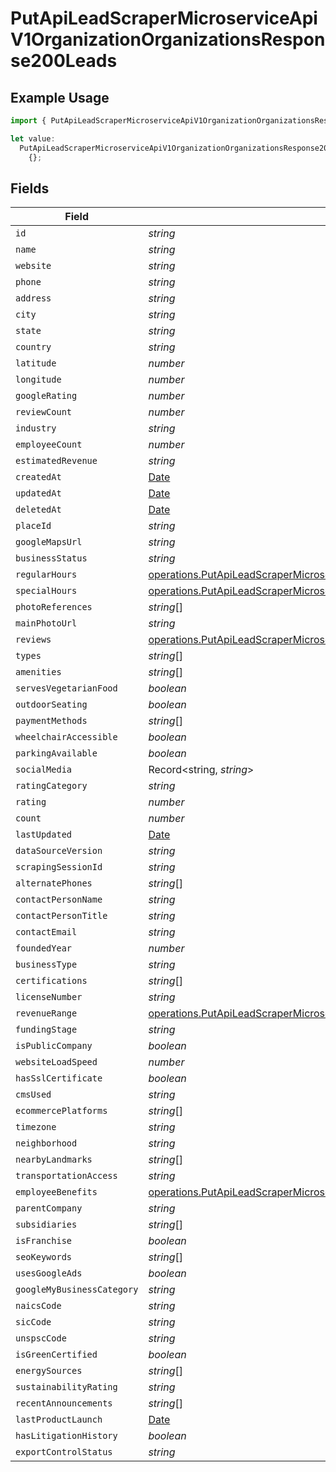 # PutApiLeadScraperMicroserviceApiV1OrganizationOrganizationsResponse200Leads

## Example Usage

```typescript
import { PutApiLeadScraperMicroserviceApiV1OrganizationOrganizationsResponse200Leads } from "oppulence-backend-sdk/models/operations";

let value:
  PutApiLeadScraperMicroserviceApiV1OrganizationOrganizationsResponse200Leads =
    {};
```

## Fields

| Field                                                                                                                                                                                                                    | Type                                                                                                                                                                                                                     | Required                                                                                                                                                                                                                 | Description                                                                                                                                                                                                              |
| ------------------------------------------------------------------------------------------------------------------------------------------------------------------------------------------------------------------------ | ------------------------------------------------------------------------------------------------------------------------------------------------------------------------------------------------------------------------ | ------------------------------------------------------------------------------------------------------------------------------------------------------------------------------------------------------------------------ | ------------------------------------------------------------------------------------------------------------------------------------------------------------------------------------------------------------------------ |
| `id`                                                                                                                                                                                                                     | *string*                                                                                                                                                                                                                 | :heavy_minus_sign:                                                                                                                                                                                                       | N/A                                                                                                                                                                                                                      |
| `name`                                                                                                                                                                                                                   | *string*                                                                                                                                                                                                                 | :heavy_minus_sign:                                                                                                                                                                                                       | N/A                                                                                                                                                                                                                      |
| `website`                                                                                                                                                                                                                | *string*                                                                                                                                                                                                                 | :heavy_minus_sign:                                                                                                                                                                                                       | N/A                                                                                                                                                                                                                      |
| `phone`                                                                                                                                                                                                                  | *string*                                                                                                                                                                                                                 | :heavy_minus_sign:                                                                                                                                                                                                       | N/A                                                                                                                                                                                                                      |
| `address`                                                                                                                                                                                                                | *string*                                                                                                                                                                                                                 | :heavy_minus_sign:                                                                                                                                                                                                       | N/A                                                                                                                                                                                                                      |
| `city`                                                                                                                                                                                                                   | *string*                                                                                                                                                                                                                 | :heavy_minus_sign:                                                                                                                                                                                                       | N/A                                                                                                                                                                                                                      |
| `state`                                                                                                                                                                                                                  | *string*                                                                                                                                                                                                                 | :heavy_minus_sign:                                                                                                                                                                                                       | N/A                                                                                                                                                                                                                      |
| `country`                                                                                                                                                                                                                | *string*                                                                                                                                                                                                                 | :heavy_minus_sign:                                                                                                                                                                                                       | N/A                                                                                                                                                                                                                      |
| `latitude`                                                                                                                                                                                                               | *number*                                                                                                                                                                                                                 | :heavy_minus_sign:                                                                                                                                                                                                       | N/A                                                                                                                                                                                                                      |
| `longitude`                                                                                                                                                                                                              | *number*                                                                                                                                                                                                                 | :heavy_minus_sign:                                                                                                                                                                                                       | N/A                                                                                                                                                                                                                      |
| `googleRating`                                                                                                                                                                                                           | *number*                                                                                                                                                                                                                 | :heavy_minus_sign:                                                                                                                                                                                                       | N/A                                                                                                                                                                                                                      |
| `reviewCount`                                                                                                                                                                                                            | *number*                                                                                                                                                                                                                 | :heavy_minus_sign:                                                                                                                                                                                                       | N/A                                                                                                                                                                                                                      |
| `industry`                                                                                                                                                                                                               | *string*                                                                                                                                                                                                                 | :heavy_minus_sign:                                                                                                                                                                                                       | N/A                                                                                                                                                                                                                      |
| `employeeCount`                                                                                                                                                                                                          | *number*                                                                                                                                                                                                                 | :heavy_minus_sign:                                                                                                                                                                                                       | N/A                                                                                                                                                                                                                      |
| `estimatedRevenue`                                                                                                                                                                                                       | *string*                                                                                                                                                                                                                 | :heavy_minus_sign:                                                                                                                                                                                                       | N/A                                                                                                                                                                                                                      |
| `createdAt`                                                                                                                                                                                                              | [Date](https://developer.mozilla.org/en-US/docs/Web/JavaScript/Reference/Global_Objects/Date)                                                                                                                            | :heavy_minus_sign:                                                                                                                                                                                                       | N/A                                                                                                                                                                                                                      |
| `updatedAt`                                                                                                                                                                                                              | [Date](https://developer.mozilla.org/en-US/docs/Web/JavaScript/Reference/Global_Objects/Date)                                                                                                                            | :heavy_minus_sign:                                                                                                                                                                                                       | N/A                                                                                                                                                                                                                      |
| `deletedAt`                                                                                                                                                                                                              | [Date](https://developer.mozilla.org/en-US/docs/Web/JavaScript/Reference/Global_Objects/Date)                                                                                                                            | :heavy_minus_sign:                                                                                                                                                                                                       | N/A                                                                                                                                                                                                                      |
| `placeId`                                                                                                                                                                                                                | *string*                                                                                                                                                                                                                 | :heavy_minus_sign:                                                                                                                                                                                                       | N/A                                                                                                                                                                                                                      |
| `googleMapsUrl`                                                                                                                                                                                                          | *string*                                                                                                                                                                                                                 | :heavy_minus_sign:                                                                                                                                                                                                       | N/A                                                                                                                                                                                                                      |
| `businessStatus`                                                                                                                                                                                                         | *string*                                                                                                                                                                                                                 | :heavy_minus_sign:                                                                                                                                                                                                       | N/A                                                                                                                                                                                                                      |
| `regularHours`                                                                                                                                                                                                           | [operations.PutApiLeadScraperMicroserviceApiV1OrganizationOrganizationsResponse200RegularHours](../../models/operations/putapileadscrapermicroserviceapiv1organizationorganizationsresponse200regularhours.md)[]         | :heavy_minus_sign:                                                                                                                                                                                                       | N/A                                                                                                                                                                                                                      |
| `specialHours`                                                                                                                                                                                                           | [operations.PutApiLeadScraperMicroserviceApiV1OrganizationOrganizationsResponse200SpecialHours](../../models/operations/putapileadscrapermicroserviceapiv1organizationorganizationsresponse200specialhours.md)[]         | :heavy_minus_sign:                                                                                                                                                                                                       | N/A                                                                                                                                                                                                                      |
| `photoReferences`                                                                                                                                                                                                        | *string*[]                                                                                                                                                                                                               | :heavy_minus_sign:                                                                                                                                                                                                       | N/A                                                                                                                                                                                                                      |
| `mainPhotoUrl`                                                                                                                                                                                                           | *string*                                                                                                                                                                                                                 | :heavy_minus_sign:                                                                                                                                                                                                       | N/A                                                                                                                                                                                                                      |
| `reviews`                                                                                                                                                                                                                | [operations.PutApiLeadScraperMicroserviceApiV1OrganizationOrganizationsResponse200Reviews](../../models/operations/putapileadscrapermicroserviceapiv1organizationorganizationsresponse200reviews.md)[]                   | :heavy_minus_sign:                                                                                                                                                                                                       | N/A                                                                                                                                                                                                                      |
| `types`                                                                                                                                                                                                                  | *string*[]                                                                                                                                                                                                               | :heavy_minus_sign:                                                                                                                                                                                                       | N/A                                                                                                                                                                                                                      |
| `amenities`                                                                                                                                                                                                              | *string*[]                                                                                                                                                                                                               | :heavy_minus_sign:                                                                                                                                                                                                       | N/A                                                                                                                                                                                                                      |
| `servesVegetarianFood`                                                                                                                                                                                                   | *boolean*                                                                                                                                                                                                                | :heavy_minus_sign:                                                                                                                                                                                                       | N/A                                                                                                                                                                                                                      |
| `outdoorSeating`                                                                                                                                                                                                         | *boolean*                                                                                                                                                                                                                | :heavy_minus_sign:                                                                                                                                                                                                       | N/A                                                                                                                                                                                                                      |
| `paymentMethods`                                                                                                                                                                                                         | *string*[]                                                                                                                                                                                                               | :heavy_minus_sign:                                                                                                                                                                                                       | N/A                                                                                                                                                                                                                      |
| `wheelchairAccessible`                                                                                                                                                                                                   | *boolean*                                                                                                                                                                                                                | :heavy_minus_sign:                                                                                                                                                                                                       | N/A                                                                                                                                                                                                                      |
| `parkingAvailable`                                                                                                                                                                                                       | *boolean*                                                                                                                                                                                                                | :heavy_minus_sign:                                                                                                                                                                                                       | N/A                                                                                                                                                                                                                      |
| `socialMedia`                                                                                                                                                                                                            | Record<string, *string*>                                                                                                                                                                                                 | :heavy_minus_sign:                                                                                                                                                                                                       | N/A                                                                                                                                                                                                                      |
| `ratingCategory`                                                                                                                                                                                                         | *string*                                                                                                                                                                                                                 | :heavy_minus_sign:                                                                                                                                                                                                       | N/A                                                                                                                                                                                                                      |
| `rating`                                                                                                                                                                                                                 | *number*                                                                                                                                                                                                                 | :heavy_minus_sign:                                                                                                                                                                                                       | N/A                                                                                                                                                                                                                      |
| `count`                                                                                                                                                                                                                  | *number*                                                                                                                                                                                                                 | :heavy_minus_sign:                                                                                                                                                                                                       | N/A                                                                                                                                                                                                                      |
| `lastUpdated`                                                                                                                                                                                                            | [Date](https://developer.mozilla.org/en-US/docs/Web/JavaScript/Reference/Global_Objects/Date)                                                                                                                            | :heavy_minus_sign:                                                                                                                                                                                                       | N/A                                                                                                                                                                                                                      |
| `dataSourceVersion`                                                                                                                                                                                                      | *string*                                                                                                                                                                                                                 | :heavy_minus_sign:                                                                                                                                                                                                       | N/A                                                                                                                                                                                                                      |
| `scrapingSessionId`                                                                                                                                                                                                      | *string*                                                                                                                                                                                                                 | :heavy_minus_sign:                                                                                                                                                                                                       | N/A                                                                                                                                                                                                                      |
| `alternatePhones`                                                                                                                                                                                                        | *string*[]                                                                                                                                                                                                               | :heavy_minus_sign:                                                                                                                                                                                                       | N/A                                                                                                                                                                                                                      |
| `contactPersonName`                                                                                                                                                                                                      | *string*                                                                                                                                                                                                                 | :heavy_minus_sign:                                                                                                                                                                                                       | N/A                                                                                                                                                                                                                      |
| `contactPersonTitle`                                                                                                                                                                                                     | *string*                                                                                                                                                                                                                 | :heavy_minus_sign:                                                                                                                                                                                                       | N/A                                                                                                                                                                                                                      |
| `contactEmail`                                                                                                                                                                                                           | *string*                                                                                                                                                                                                                 | :heavy_minus_sign:                                                                                                                                                                                                       | N/A                                                                                                                                                                                                                      |
| `foundedYear`                                                                                                                                                                                                            | *number*                                                                                                                                                                                                                 | :heavy_minus_sign:                                                                                                                                                                                                       | N/A                                                                                                                                                                                                                      |
| `businessType`                                                                                                                                                                                                           | *string*                                                                                                                                                                                                                 | :heavy_minus_sign:                                                                                                                                                                                                       | N/A                                                                                                                                                                                                                      |
| `certifications`                                                                                                                                                                                                         | *string*[]                                                                                                                                                                                                               | :heavy_minus_sign:                                                                                                                                                                                                       | N/A                                                                                                                                                                                                                      |
| `licenseNumber`                                                                                                                                                                                                          | *string*                                                                                                                                                                                                                 | :heavy_minus_sign:                                                                                                                                                                                                       | N/A                                                                                                                                                                                                                      |
| `revenueRange`                                                                                                                                                                                                           | [operations.PutApiLeadScraperMicroserviceApiV1OrganizationOrganizationsResponse200RevenueRange](../../models/operations/putapileadscrapermicroserviceapiv1organizationorganizationsresponse200revenuerange.md)           | :heavy_minus_sign:                                                                                                                                                                                                       | N/A                                                                                                                                                                                                                      |
| `fundingStage`                                                                                                                                                                                                           | *string*                                                                                                                                                                                                                 | :heavy_minus_sign:                                                                                                                                                                                                       | N/A                                                                                                                                                                                                                      |
| `isPublicCompany`                                                                                                                                                                                                        | *boolean*                                                                                                                                                                                                                | :heavy_minus_sign:                                                                                                                                                                                                       | N/A                                                                                                                                                                                                                      |
| `websiteLoadSpeed`                                                                                                                                                                                                       | *number*                                                                                                                                                                                                                 | :heavy_minus_sign:                                                                                                                                                                                                       | N/A                                                                                                                                                                                                                      |
| `hasSslCertificate`                                                                                                                                                                                                      | *boolean*                                                                                                                                                                                                                | :heavy_minus_sign:                                                                                                                                                                                                       | N/A                                                                                                                                                                                                                      |
| `cmsUsed`                                                                                                                                                                                                                | *string*                                                                                                                                                                                                                 | :heavy_minus_sign:                                                                                                                                                                                                       | N/A                                                                                                                                                                                                                      |
| `ecommercePlatforms`                                                                                                                                                                                                     | *string*[]                                                                                                                                                                                                               | :heavy_minus_sign:                                                                                                                                                                                                       | N/A                                                                                                                                                                                                                      |
| `timezone`                                                                                                                                                                                                               | *string*                                                                                                                                                                                                                 | :heavy_minus_sign:                                                                                                                                                                                                       | N/A                                                                                                                                                                                                                      |
| `neighborhood`                                                                                                                                                                                                           | *string*                                                                                                                                                                                                                 | :heavy_minus_sign:                                                                                                                                                                                                       | N/A                                                                                                                                                                                                                      |
| `nearbyLandmarks`                                                                                                                                                                                                        | *string*[]                                                                                                                                                                                                               | :heavy_minus_sign:                                                                                                                                                                                                       | N/A                                                                                                                                                                                                                      |
| `transportationAccess`                                                                                                                                                                                                   | *string*                                                                                                                                                                                                                 | :heavy_minus_sign:                                                                                                                                                                                                       | N/A                                                                                                                                                                                                                      |
| `employeeBenefits`                                                                                                                                                                                                       | [operations.PutApiLeadScraperMicroserviceApiV1OrganizationOrganizationsResponse200EmployeeBenefits](../../models/operations/putapileadscrapermicroserviceapiv1organizationorganizationsresponse200employeebenefits.md)[] | :heavy_minus_sign:                                                                                                                                                                                                       | N/A                                                                                                                                                                                                                      |
| `parentCompany`                                                                                                                                                                                                          | *string*                                                                                                                                                                                                                 | :heavy_minus_sign:                                                                                                                                                                                                       | N/A                                                                                                                                                                                                                      |
| `subsidiaries`                                                                                                                                                                                                           | *string*[]                                                                                                                                                                                                               | :heavy_minus_sign:                                                                                                                                                                                                       | N/A                                                                                                                                                                                                                      |
| `isFranchise`                                                                                                                                                                                                            | *boolean*                                                                                                                                                                                                                | :heavy_minus_sign:                                                                                                                                                                                                       | N/A                                                                                                                                                                                                                      |
| `seoKeywords`                                                                                                                                                                                                            | *string*[]                                                                                                                                                                                                               | :heavy_minus_sign:                                                                                                                                                                                                       | N/A                                                                                                                                                                                                                      |
| `usesGoogleAds`                                                                                                                                                                                                          | *boolean*                                                                                                                                                                                                                | :heavy_minus_sign:                                                                                                                                                                                                       | N/A                                                                                                                                                                                                                      |
| `googleMyBusinessCategory`                                                                                                                                                                                               | *string*                                                                                                                                                                                                                 | :heavy_minus_sign:                                                                                                                                                                                                       | N/A                                                                                                                                                                                                                      |
| `naicsCode`                                                                                                                                                                                                              | *string*                                                                                                                                                                                                                 | :heavy_minus_sign:                                                                                                                                                                                                       | N/A                                                                                                                                                                                                                      |
| `sicCode`                                                                                                                                                                                                                | *string*                                                                                                                                                                                                                 | :heavy_minus_sign:                                                                                                                                                                                                       | N/A                                                                                                                                                                                                                      |
| `unspscCode`                                                                                                                                                                                                             | *string*                                                                                                                                                                                                                 | :heavy_minus_sign:                                                                                                                                                                                                       | N/A                                                                                                                                                                                                                      |
| `isGreenCertified`                                                                                                                                                                                                       | *boolean*                                                                                                                                                                                                                | :heavy_minus_sign:                                                                                                                                                                                                       | N/A                                                                                                                                                                                                                      |
| `energySources`                                                                                                                                                                                                          | *string*[]                                                                                                                                                                                                               | :heavy_minus_sign:                                                                                                                                                                                                       | N/A                                                                                                                                                                                                                      |
| `sustainabilityRating`                                                                                                                                                                                                   | *string*                                                                                                                                                                                                                 | :heavy_minus_sign:                                                                                                                                                                                                       | N/A                                                                                                                                                                                                                      |
| `recentAnnouncements`                                                                                                                                                                                                    | *string*[]                                                                                                                                                                                                               | :heavy_minus_sign:                                                                                                                                                                                                       | N/A                                                                                                                                                                                                                      |
| `lastProductLaunch`                                                                                                                                                                                                      | [Date](https://developer.mozilla.org/en-US/docs/Web/JavaScript/Reference/Global_Objects/Date)                                                                                                                            | :heavy_minus_sign:                                                                                                                                                                                                       | N/A                                                                                                                                                                                                                      |
| `hasLitigationHistory`                                                                                                                                                                                                   | *boolean*                                                                                                                                                                                                                | :heavy_minus_sign:                                                                                                                                                                                                       | N/A                                                                                                                                                                                                                      |
| `exportControlStatus`                                                                                                                                                                                                    | *string*                                                                                                                                                                                                                 | :heavy_minus_sign:                                                                                                                                                                                                       | N/A                                                                                                                                                                                                                      |